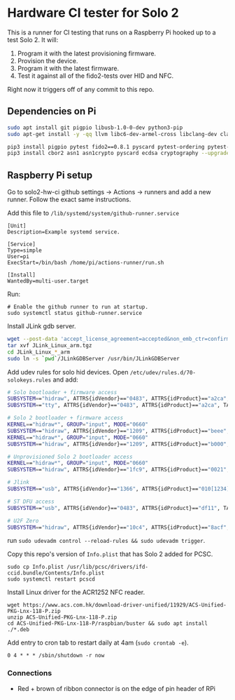 # Hardware CI tester for Solo 2

This is a runner for CI testing that runs on a Raspberry Pi hooked up to a test Solo 2.  It will:

1. Program it with the latest provisioning firmware.
2. Provision the device.
3. Program it with the latest firmware.
4. Test it against all of the fido2-tests over HID and NFC.

Right now it triggers off of any commit to this repo.


## Dependencies on Pi

```bash
sudo apt install git pigpio libusb-1.0-0-dev python3-pip
sudo apt-get install -y -qq llvm libc6-dev-armel-cross libclang-dev clang pcscd pcsc-tools python3-setuptools swig gcc libpcsclite-dev python3-dev
```

```bash
pip3 install pigpio pytest fido2==0.8.1 pyscard pytest-ordering pytest-rerunfailures pytest-timeout seedweed>=1.0rc7 solo-python==0.0.27
pip3 install cbor2 asn1 asn1crypto pyscard ecdsa cryptography --upgrade
```

## Raspberry Pi setup

Go to solo2-hw-ci github settings -> Actions -> runners and add a new runner.  Follow the exact same instructions.

Add this file to `/lib/systemd/system/github-runner.service`

```
[Unit]
Description=Example systemd service.

[Service]
Type=simple
User=pi
ExecStart=/bin/bash /home/pi/actions-runner/run.sh

[Install]
WantedBy=multi-user.target
```

Run:

```
# Enable the github runner to run at startup.
sudo systemctl status github-runner.service
```

Install JLink gdb server.

```bash
wget --post-data 'accept_license_agreement=accepted&non_emb_ctr=confirmed&submit=Download+software' https://www.segger.com/downloads/jlink/JLink_Linux_arm.tgz
tar xvf JLink_Linux_arm.tgz
cd JLink_Linux_*_arm
sudo ln -s `pwd`/JLinkGDBServer /usr/bin/JLinkGDBServer
```

Add udev rules for solo hid devices.  Open `/etc/udev/rules.d/70-solokeys.rules` and add:

```bash
# Solo bootloader + firmware access
SUBSYSTEM=="hidraw", ATTRS{idVendor}=="0483", ATTRS{idProduct}=="a2ca", TAG+="uaccess"
SUBSYSTEM=="tty", ATTRS{idVendor}=="0483", ATTRS{idProduct}=="a2ca", TAG+="uaccess"

# Solo 2 bootloader + firmware access
KERNEL=="hidraw*", GROUP="input", MODE="0660"
SUBSYSTEM=="hidraw", ATTRS{idVendor}=="1209", ATTRS{idProduct}=="beee", TAG+="uaccess"
KERNEL=="hidraw*", GROUP="input", MODE="0660"
SUBSYSTEM=="hidraw", ATTRS{idVendor}=="1209", ATTRS{idProduct}=="b000", TAG+="uaccess"

# Unprovisioned Solo 2 bootloader access
KERNEL=="hidraw*", GROUP="input", MODE="0660"
SUBSYSTEM=="hidraw", ATTRS{idVendor}=="1fc9", ATTRS{idProduct}=="0021", TAG+="uaccess"

# Jlink
SUBSYSTEM=="usb", ATTRS{idVendor}=="1366", ATTRS{idProduct}=="010[1234]", MODE="664", GROUP="input"   

# ST DFU access
SUBSYSTEM=="usb", ATTRS{idVendor}=="0483", ATTRS{idProduct}=="df11", TAG+="uaccess"

# U2F Zero
SUBSYSTEM=="hidraw", ATTRS{idVendor}=="10c4", ATTRS{idProduct}=="8acf", TAG+="uaccess"
```

run `sudo udevadm control --reload-rules && sudo udevadm trigger`.

Copy this repo's version of `Info.plist` that has Solo 2 added for PCSC.

```
sudo cp Info.plist /usr/lib/pcsc/drivers/ifd-ccid.bundle/Contents/Info.plist
sudo systemctl restart pcscd
```

Install Linux driver for the ACR1252 NFC reader.

```
wget https://www.acs.com.hk/download-driver-unified/11929/ACS-Unified-PKG-Lnx-118-P.zip
unzip ACS-Unified-PKG-Lnx-118-P.zip
cd ACS-Unified-PKG-Lnx-118-P/raspbian/buster && sudo apt install ./*.deb
```

Add entry to cron tab to restart daily at 4am (`sudo crontab -e`).

```
0 4 * * * /sbin/shutdown -r now
```

### Connections

- Red + brown of ribbon connector is on the edge of pin header of RPi



